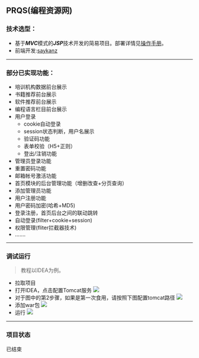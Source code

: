 ## PRQS(编程资源网)
###  技术选型：
- 基于***MVC***模式的***JSP***技术开发的简易项目。部署详情见[操作手册](https://github.com/xiaoyivip/PRQS/blob/master/%E6%93%8D%E4%BD%9C%E6%89%8B%E5%86%8C)。
- 前端开发:[saykanz](https://github.com/saykanz)


****


### 部分已实现功能：
- 培训机构数据前台展示
- 书籍推荐前台展示
- 软件推荐前台展示
- 编程语言栏目前台展示
- 用户登录
  - cookie自动登录
  - session状态判断，用户名展示
  - 验证码功能
  - 表单校验（H5+正则）
  - 登出/注销功能
- 管理员登录功能
- 重置密码功能
- 邮箱帐号激活功能
- 首页模块的后台管理功能（增删改查+分页查询）
- 添加管理员功能
- 用户注册功能
- 用户密码加密(哈希+MD5)
- 登录注册，首页后台之间的联动跳转
- 自动登录(filter+cookie+session)
- 权限管理(fliter拦截器技术)
- .......

****
### 调试运行
> 教程以IDEA为例。
- 拉取项目
- 打开IDEA，点击配置Tomcat服务
![](https://images.waer.ltd/img/20220805225801.png)
- 对于图中的第2步骤，如果是第一次食用，请按照下图配置tomcat路径
![](https://images.waer.ltd/img/20220805225845.png)
- 添加war包
![](https://images.waer.ltd/img/20220805230300.png)
- 运行
![](https://images.waer.ltd/img/20220805230340.png)

****
### 项目状态
已结束



